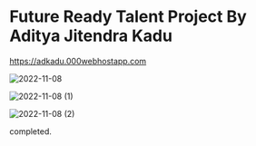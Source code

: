 # Future Ready Talent Project By Aditya Jitendra Kadu 
https://adkadu.000webhostapp.com

![2022-11-08](https://user-images.githubusercontent.com/117461241/200495378-42bf5ff0-8ae1-4b9c-8061-d7cb6813051b.png)






![2022-11-08 (1)](https://user-images.githubusercontent.com/117461241/200495721-f2066feb-ca6f-4cb4-9aa1-398892c4ebc1.png)



![2022-11-08 (2)](https://user-images.githubusercontent.com/117461241/200496017-24eb9cd8-adf2-4484-8c13-b32c942e777d.png)

completed.
